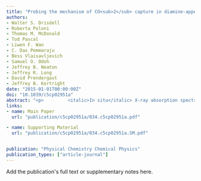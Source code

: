 ```yaml
---
title: "Probing the mechanism of CO<sub>2</sub> capture in diamine-appended metal–organic frameworks using measured and simulated X-ray spectroscopy"
authors:
- Walter S. Drisdell
- Roberta Poloni
- Thomas M. McDonald
- Tod Pascal
- Liwen F. Wan
- C. Das Pemmaraju
- Bess Vlaisavljevich
- Samuel O. Odoh
- Jeffrey B. Neaton
- Jeffrey R. Long
- David Prendergast
- Jeffrey B. Kortright
date: "2015-01-01T00:00:00Z"
doi: "10.1039/c5cp02951a"
abstract: "<p>         <italic>In situ</italic> X-ray absorption spectroscopy, coupled with DFT calculations, uncovers the details of the novel mechanism for CO<sub>2</sub> adsorption in diamine-appended metal–organic frameworks.</p>"
links:
- name: Main Paper
  url: "publication/c5cp02951a/034.c5cp02951a.pdf"

- name: Supporting Material
  url: "publication/c5cp02951a/034.c5cp02951a.SM.pdf"


publication: "Physical Chemistry Chemical Physics"
publication_types: ["article-journal"]
---
```


Add the publication's full text or supplementary notes here.
